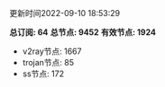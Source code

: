 更新时间2022-09-10 18:53:29

**总订阅: 64**
**总节点: 9452**
**有效节点: 1924**
- v2ray节点: 1667
- trojan节点: 85
- ss节点: 172

